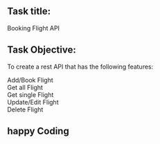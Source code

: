 ## Task title: 
Booking Flight API

## Task Objective: 
To create a rest API that has the following features:

Add/Book Flight<br>
Get all Flight<br>
Get single Flight<br>
Update/Edit Flight<br>
Delete Flight

## happy Coding
